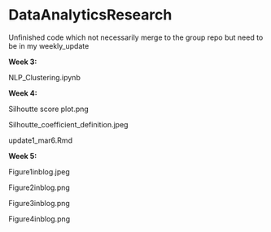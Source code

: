 # DataAnalyticsResearch
Unfinished code which not necessarily merge to the group repo but need to be in my weekly_update

<b>Week 3:</b><p>
NLP_Clustering.ipynb<p>
<b>Week 4:</b><p>
Silhoutte score plot.png<p>
Silhoutte_coefficient_definition.jpeg<p>
update1_mar6.Rmd<p>
<b>Week 5:</b><p>
Figure1inblog.jpeg<p>
Figure2inblog.png<p>
Figure3inblog.png<p>
Figure4inblog.png<p>
